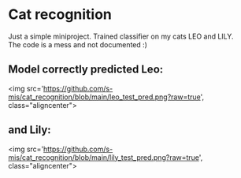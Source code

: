 # Cat recognition

Just a simple miniproject. Trained classifier on my cats LEO and LILY.<br>
The code is a mess and not documented :) <br>
<style>
.aligncenter {
    text-align: center;
}
</style>
## Model correctly predicted Leo:<br>
<img src='https://github.com/s-mis/cat_recognition/blob/main/leo_test_pred.png?raw=true', class="aligncenter">


## and Lily:<br>
<img src='https://github.com/s-mis/cat_recognition/blob/main/lily_test_pred.png?raw=true', class="aligncenter">

